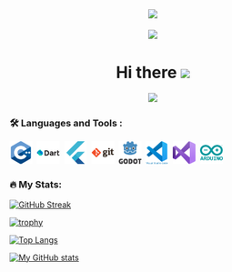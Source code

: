 
<div id="header" align="center">
  <img src="https://github.com/user-attachments/assets/03535eec-958b-4f86-a208-3f83dd1aa666" width="100"/>
</div>
<div align="center">
  <img src="https://komarev.com/ghpvc/?username=grafscorp&style=flat-square&color=blue" alt=""/>
  
  <div id="badges">
      <a href="https://www.reddit.com/user/Grafscorp">
    <img src="https://img.shields.io/badge/Reddit-FF4500?style=for-the-badge&logo=reddit&logoColor=white"/>
  </a>
  </div>
  
  <summary><h1>Hi there
  <img src="https://media.giphy.com/media/hvRJCLFzcasrR4ia7z/giphy.gif" width="30px"/></h1></summary>
  <img src ="https://github.com/user-attachments/assets/387082ea-227e-4675-a6f4-f4a839728621", width="400px"/>
</div>

### :hammer_and_wrench: Languages and Tools :
<div>
   <img src="https://github.com/devicons/devicon/blob/master/icons/cplusplus/cplusplus-original.svg" title="C++" alt="C++" width="40" height="40"/>&nbsp;
  <img src="https://github.com/devicons/devicon/blob/master/icons/dart/dart-original-wordmark.svg" title="Dart" alt="Dart" width="40" height="40"/>&nbsp;
  <img src="https://github.com/devicons/devicon/blob/master/icons/flutter/flutter-original.svg" title="Flutter" alt="Flutter" width="40" height="40"/>&nbsp;
  <img src="https://github.com/devicons/devicon/blob/master/icons/git/git-original-wordmark.svg" title="Git" alt="Git" width="40" height="40"/>&nbsp;
  <img src="https://github.com/devicons/devicon/blob/master/icons/godot/godot-original-wordmark.svg" title="Godot" alt="Godot" width="40" height="40"/>&nbsp;
  <img src="https://github.com/devicons/devicon/blob/master/icons/vscode/vscode-original-wordmark.svg" title="VS Code" alt="Visual Studio Code" width="40" height="40"/>&nbsp;
  <img src="https://github.com/devicons/devicon/blob/master/icons/visualstudio/visualstudio-original.svg" title="VS" alt="Visual Studio" width="40" height="40"/>&nbsp;
  <img src="https://github.com/devicons/devicon/blob/master/icons/arduino/arduino-original-wordmark.svg" title="Arduino" alt="Arduino" width="40" height="40"/>&nbsp; 
</div>

### :fire: My Stats:
[![GitHub Streak](https://github-readme-streak-stats.herokuapp.com/?user=grafscorp)](https://git.io/streak-stats)

[![trophy](https://github-profile-trophy.vercel.app/?username=grafscorp)](https://github.com/grafscorp/github-profile-trophy)

[![Top Langs](https://github-readme-stats.vercel.app/api/top-langs/?username=grafscorp&layout=compact)](https://github.com/grafscorp/github-readme-stats)

[![My GitHub stats](https://github-readme-stats.vercel.app/api?username=grafscorp)](https://github.com/grafscorp/github-readme-stats)
